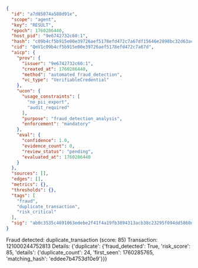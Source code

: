 ```json
{
  "id": "a7d85074a580d91e",
  "scope": "agent",
  "key": "RESULT",
  "epoch": 1760286440,
  "host_pid": "9e6742732c60:1",
  "hash": "c09b4cf5b915e00e39726aef5178efd472c7a67df15646e2898bc32d63ac6874",
  "cid": "QmV1c09b4cf5b915e00e39726aef5178efd472c7a67d",
  "aicp": {
    "prov": {
      "issuer": "9e6742732c60:1",
      "created_at": 1760286440,
      "method": "automated_fraud_detection",
      "vc_type": "VerifiableCredential"
    },
    "ucon": {
      "usage_constraints": [
        "no_pii_export",
        "audit_required"
      ],
      "purpose": "fraud_detection_analysis",
      "enforcement": "mandatory"
    },
    "eval": {
      "confidence": 1.0,
      "evidence_count": 0,
      "review_status": "pending",
      "evaluated_at": 1760286440
    }
  },
  "sources": [],
  "edges": [],
  "metrics": {},
  "thresholds": {},
  "tags": [
    "fraud",
    "duplicate_transaction",
    "risk_critical"
  ],
  "sig": "ab0c3535c4691063edebe2f41f4a19fb3894313acb38c23295f094dd5860dce7"
}
```

Fraud detected: duplicate_transaction (score: 85)
Transaction: 121000244752813
Details: {'duplicate': {'fraud_detected': True, 'risk_score': 85, 'details': {'duplicate_count': 24, 'first_seen': 1760285765, 'matching_hash': 'eddee7b4753d10e9'}}}
